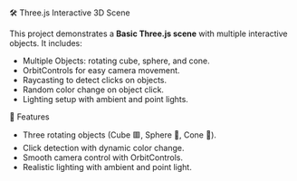 🛠️ Three.js Interactive 3D Scene

This project demonstrates a **Basic Three.js scene** with multiple interactive objects. It includes:
- Multiple Objects: rotating cube, sphere, and cone.
- OrbitControls for easy camera movement.
- Raycasting to detect clicks on objects.
- Random color change on object click.
- Lighting setup with ambient and point lights.

🚀 Features
- Three rotating objects (Cube 🟥, Sphere 🔵, Cone 🔺).
- Click detection with dynamic color change.
- Smooth camera control with OrbitControls.
- Realistic lighting with ambient and point light.

